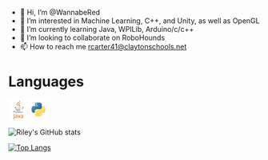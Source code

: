 - 👋 Hi, I’m @WannabeRed
- 👀 I’m interested in Machine Learning, C++, and Unity, as well as OpenGL
- 🌱 I’m currently learning Java, WPILib, Arduino/c/c++
- 💞️ I’m looking to collaborate on RoboHounds
- 📫 How to reach me rcarter41@claytonschools.net

# Languages
<img height="40" width= "40" src="https://raw.githubusercontent.com/github/explore/5b3600551e122a3277c2c5368af2ad5725ffa9a1/topics/java/java.png"><img height="40" width= "40" src="https://raw.githubusercontent.com/github/explore/5b3600551e122a3277c2c5368af2ad5725ffa9a1/topics/python/python.png">

![Riley's GitHub stats](https://github-readme-stats.vercel.app/api?username=Rileynotmyalt&show_icons=true&theme=gotham)

[![Top Langs](https://github-readme-stats.vercel.app/api/top-langs/?username=Rileynotmyalt&theme=gotham)](https://github.com/Rileynotmyalt/github-readme-stats)
